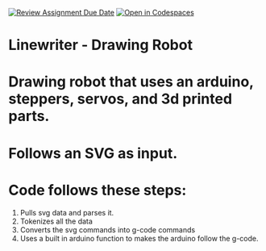[![Review Assignment Due Date](https://classroom.github.com/assets/deadline-readme-button-22041afd0340ce965d47ae6ef1cefeee28c7c493a6346c4f15d667ab976d596c.svg)](https://classroom.github.com/a/UcZhcxPD)
[![Open in Codespaces](https://classroom.github.com/assets/launch-codespace-2972f46106e565e64193e422d61a12cf1da4916b45550586e14ef0a7c637dd04.svg)](https://classroom.github.com/open-in-codespaces?assignment_repo_id=16671865)
# Linewriter - Drawing Robot
# Drawing robot that uses an arduino, steppers, servos, and 3d printed parts. 
# Follows an SVG as input. 
# Code follows these steps:
1. Pulls svg data and parses it.
2. Tokenizes all the data 
3. Converts the svg commands into g-code commands
4. Uses a built in arduino function to makes the arduino follow the g-code.

